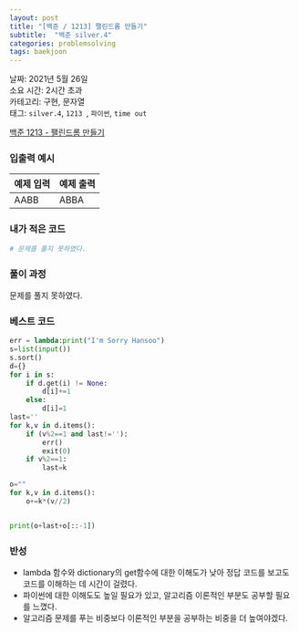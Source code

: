 ```yaml
---
layout: post
title: "[백준 / 1213] 팰린드롬 만들기"
subtitle:  "백준 silver.4"
categories: problemsolving
tags: baekjoon
---
```


날짜: 2021년 5월 26일  
소요 시간: 2시간 초과  
카테고리: 구현, 문자열  
태그: `silver.4`, `1213 `, `파이썬`, `time out`  


[백준 1213 - 팰린드롬 만들기](https://www.acmicpc.net/problem/1213)

### 입출력 예시  

|예제 입력|예제 출력|
|---|---|
|AABB|ABBA|

  
### 내가 적은 코드

```python
# 문제를 풀지 못하였다.
```

### 풀이 과정  

문제를 풀지 못하였다.

  
### 베스트 코드

```python
err = lambda:print("I'm Sorry Hansoo")
s=list(input())
s.sort()
d={}
for i in s:
	if d.get(i) != None:
		d[i]+=1
	else:
		d[i]=1
last=''
for k,v in d.items():
	if (v%2==1 and last!=''):
		err()
		exit(0)
	if v%2==1:
		last=k

o=""
for k,v in d.items():
	o+=k*(v//2)


print(o+last+o[::-1])
```

### 반성

- lambda 함수와 dictionary의 get함수에 대한 이해도가 낮아 정답 코드를 보고도 코드를 이해하는 데 시간이 걸렸다.  
- 파이썬에 대한 이해도도 높일 필요가 있고, 알고리즘 이론적인 부분도 공부할 필요를 느꼈다.
- 알고리즘 문제를 푸는 비중보다 이론적인 부분을 공부하는 비중을 더 높여야겠다.

